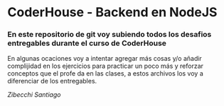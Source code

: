 # CoderHouse - Backend en NodeJS

### En este repositorio de git voy subiendo todos los desafios entregables durante el curso de CoderHouse

<p>En algunas ocaciones voy a intentar agregar más cosas y/o añadir complijidad en los ejercicios para practicar un poco más y reforzar conceptos que el profe da en las clases, a estos archivos los voy a diferenciar de los entregables.</p>


<i>Zibecchi Santiago</i>